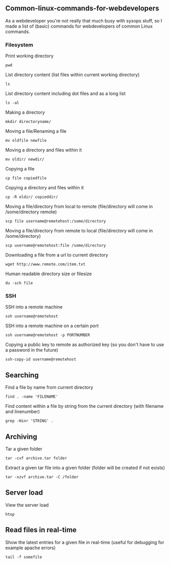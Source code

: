 ## Common-linux-commands-for-webdevelopers
As a webdeveloper you're not really that much busy with sysops stuff, so I made a list of (basic) commands for webdevelopers of common Linux commands.

### Filesystem

Print working directory
```
pwd
```

List directory content (list files within current working directory)
```
ls
```

List directory content including dot files and as a long list
```
ls -al
```

Making a directory
```
mkdir directoryname/
```

Moving a file/Renaming a file
```
mv oldfile newfile
```

Moving a directory and files within it
```
mv oldir/ newdir/
```

Copying a file
```
cp file copiedfile
```

Copying a directory and files within it
```
cp -R oldir/ copieddir/
```

Moving a file/directory from local to remote (file/directory will come in /some/directory remote)
```
scp file username@remotehost:/some/directory
```

Moving a file/directory from remote to local (file/directory will come in /some/directory)
```
scp username@remotehost:file /some/directory
```

Downloading a file from a url to current directory
```
wget http://www.remote.com/item.txt
```

Human readable directory size or filesize
```
du -sch file
```

### SSH

SSH into a remote machine
```
ssh username@remotehost
```

SSH into a remote machine on a certain port
```
ssh username@remotehost -p PORTNUMBER
```

Copying a public key to remote as authorized key (so you don't have to use a password in the future)
```
ssh-copy-id username@remotehost
```

## Searching
Find a file by name from current directory
```
find . -name 'FILENAME'
```

Find content within a file by string from the current directory (with filename and linenumber)
```
grep -Hinr 'STRING' .
```

## Archiving
Tar a given folder
```
tar -cvf archive.tar folder
```

Extract a given tar file into a given folder (folder will be created if not exists)
```
tar -xzvf archive.tar -C /folder
```

## Server load
View the server load
```
htop
```

## Read files in real-time
Show the latest entries for a given file in real-time (useful for debugging for example apache errors)
```
tail -f somefile
```
